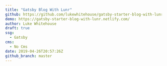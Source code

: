 ```yaml
---
title: "Gatsby Blog With Lunr"
github: https://github.com/lukewhitehouse/gatsby-starter-blog-with-lunr
demo: https://gatsby-starter-blog-with-lunr.netlify.com/
author: Luke Whitehouse
draft: true
ssg:
  - Gatsby
cms:
  - No Cms
date: 2019-04-26T20:57:26Z
github_branch: master
---
```

